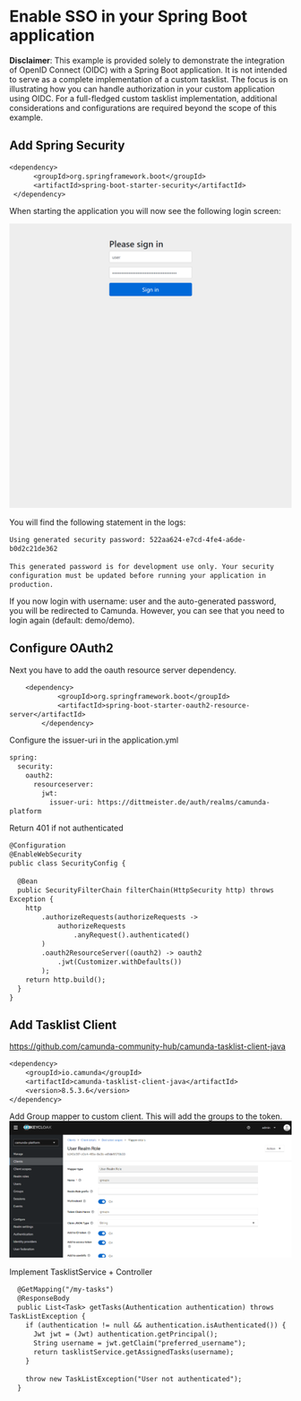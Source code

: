 # Enable SSO in your Spring Boot application

**Disclaimer**: This example is provided solely to demonstrate the integration of OpenID Connect (OIDC) with a Spring Boot application. It is not intended to serve as a complete implementation of a custom tasklist. The focus is on illustrating how you can handle authorization in your custom application using OIDC. For a full-fledged custom tasklist implementation, additional considerations and configurations are required beyond the scope of this example.


## Add Spring Security

``` 
<dependency>
      <groupId>org.springframework.boot</groupId>
      <artifactId>spring-boot-starter-security</artifactId>
 </dependency>
```

When starting the application you will now see the following login screen:

![01-spring-security-enabled.png](docs%2F01-spring-security-enabled.png)

You will find the following statement in the logs:

``` 
Using generated security password: 522aa624-e7cd-4fe4-a6de-b0d2c21de362

This generated password is for development use only. Your security configuration must be updated before running your application in production.
``` 

If you now login with username: user and the auto-generated password, you will be redirected to Camunda.
However, you can see that you need to login again (default: demo/demo).


## Configure OAuth2
Next you have to add the oauth resource server dependency.

```
    <dependency>
			<groupId>org.springframework.boot</groupId>
			<artifactId>spring-boot-starter-oauth2-resource-server</artifactId>
		</dependency>
```

Configure the issuer-uri in the application.yml

```
spring:
  security:
    oauth2:
      resourceserver:
        jwt:
          issuer-uri: https://dittmeister.de/auth/realms/camunda-platform
```

Return 401 if not authenticated

```
@Configuration
@EnableWebSecurity
public class SecurityConfig {

  @Bean
  public SecurityFilterChain filterChain(HttpSecurity http) throws Exception {
    http
        .authorizeRequests(authorizeRequests ->
            authorizeRequests
                .anyRequest().authenticated()
        )
        .oauth2ResourceServer((oauth2) -> oauth2
            .jwt(Customizer.withDefaults())
        );
    return http.build();
  }
}
```

## Add Tasklist Client

https://github.com/camunda-community-hub/camunda-tasklist-client-java

```
<dependency>
    <groupId>io.camunda</groupId>
	<artifactId>camunda-tasklist-client-java</artifactId>
	<version>8.5.3.6</version>
</dependency>
```
Add Group mapper to custom client. This will add the groups to the token.
![group-mapper.png](docs%2Fgroup-mapper.png)

Implement TasklistService + Controller

```
  @GetMapping("/my-tasks")
  @ResponseBody
  public List<Task> getTasks(Authentication authentication) throws TaskListException {
    if (authentication != null && authentication.isAuthenticated()) {
      Jwt jwt = (Jwt) authentication.getPrincipal();
      String username = jwt.getClaim("preferred_username");
      return tasklistService.getAssignedTasks(username);
    }

    throw new TaskListException("User not authenticated");
  }
```